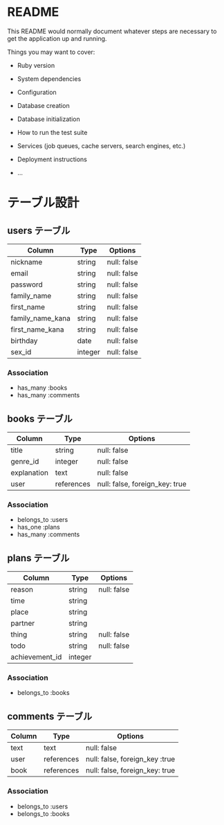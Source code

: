 # README

This README would normally document whatever steps are necessary to get the
application up and running.

Things you may want to cover:

* Ruby version

* System dependencies

* Configuration

* Database creation

* Database initialization

* How to run the test suite

* Services (job queues, cache servers, search engines, etc.)

* Deployment instructions

* ...

# テーブル設計

## users テーブル

| Column           | Type    | Options     |
| ---------------- | ------- | ----------- |
| nickname         | string  | null: false |
| email            | string  | null: false |
| password         | string  | null: false |
| family_name      | string  | null: false |
| first_name       | string  | null: false |
| family_name_kana | string  | null: false |
| first_name_kana  | string  | null: false |
| birthday         | date    | null: false |
| sex_id           | integer | null: false |

### Association

- has_many :books
- has_many :comments

## books テーブル

| Column      | Type       | Options                        |
| ----------- | ---------- | ------------------------------ |
| title       | string     | null: false                    |
| genre_id    | integer    | null: false                    |
| explanation | text       | null: false                    |
| user        | references | null: false, foreign_key: true |

### Association

- belongs_to :users
- has_one :plans
- has_many :comments

## plans テーブル

| Column         | Type    | Options     |
| -------------- | ------- | ----------- |
| reason         | string  | null: false |
| time           | string  |             |
| place          | string  |             |
| partner        | string  |             |
| thing          | string  | null: false |
| todo           | string  | null: false |
| achievement_id | integer |             |

### Association

- belongs_to :books

## comments テーブル

| Column | Type       | Options                        |
| ------ | ---------- | ------------------------------ |
| text   | text       | null: false                    |
| user   | references | null: false, foreign_key :true |
| book   | references | null: false, foreign_key: true |

### Association

- belongs_to :users
- belongs_to :books